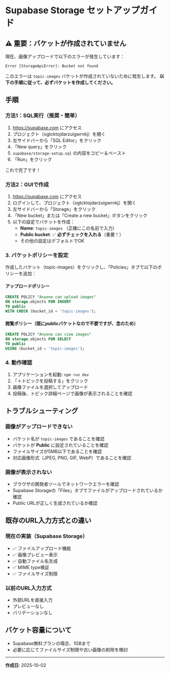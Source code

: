 # Supabase Storage セットアップガイド

## ⚠️ 重要：バケットが作成されていません

現在、画像アップロードで以下のエラーが発生しています：
```
Error [StorageApiError]: Bucket not found
```

このエラーは `topic-images` バケットが作成されていないために発生します。
**以下の手順に従って、必ずバケットを作成してください。**

## 手順

### 方法1：SQL実行（推奨・簡単）

1. https://supabase.com にアクセス
2. プロジェクト（ogtcktojdarzuigwrnkj）を開く
3. 左サイドバーから「SQL Editor」をクリック
4. 「New query」をクリック
5. `supabase/storage-setup.sql` の内容をコピー＆ペースト
6. 「Run」をクリック

これで完了です！

### 方法2：GUIで作成

1. https://supabase.com にアクセス
2. ログインして、プロジェクト（ogtcktojdarzuigwrnkj）を開く
3. 左サイドバーから「Storage」をクリック
4. 「New bucket」または「Create a new bucket」ボタンをクリック
5. 以下の設定でバケットを作成：
   - **Name**: `topic-images` （正確にこの名前で入力）
   - **Public bucket**: ✅ **必ずチェックを入れる**（重要！）
   - その他の設定はデフォルトでOK

### 3. バケットポリシーを設定
作成したバケット（topic-images）をクリックし、「Policies」タブで以下のポリシーを追加：

#### アップロードポリシー
```sql
CREATE POLICY "Anyone can upload images"
ON storage.objects FOR INSERT
TO public
WITH CHECK (bucket_id = 'topic-images');
```

#### 閲覧ポリシー（既にpublicバケットなので不要ですが、念のため）
```sql
CREATE POLICY "Anyone can view images"
ON storage.objects FOR SELECT
TO public
USING (bucket_id = 'topic-images');
```

### 4. 動作確認
1. アプリケーションを起動: `npm run dev`
2. 「＋トピックを投稿する」をクリック
3. 画像ファイルを選択してアップロード
4. 投稿後、トピック詳細ページで画像が表示されることを確認

## トラブルシューティング

### 画像がアップロードできない
- バケット名が `topic-images` であることを確認
- バケットが **Public** に設定されていることを確認
- ファイルサイズが5MB以下であることを確認
- 対応画像形式（JPEG, PNG, GIF, WebP）であることを確認

### 画像が表示されない
- ブラウザの開発者ツールでネットワークエラーを確認
- Supabase Storageの「Files」タブでファイルがアップロードされているか確認
- Public URLが正しく生成されているか確認

## 既存のURL入力方式との違い

### 現在の実装（Supabase Storage）
- ✅ ファイルアップロード機能
- ✅ 画像プレビュー表示
- ✅ 自動ファイル名生成
- ✅ MIME type検証
- ✅ ファイルサイズ制限

### 以前のURL入力方式
- 外部URLを直接入力
- プレビューなし
- バリデーションなし

## バケット容量について
- Supabase無料プランの場合、1GBまで
- 必要に応じてファイルサイズ制限や古い画像の削除を検討

---

**作成日**: 2025-10-02
